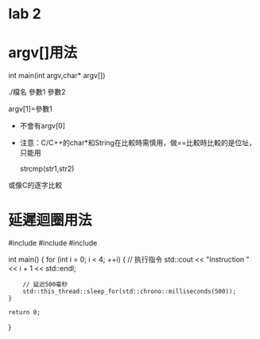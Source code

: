 # lab 2

# argv[]用法

  int main(int argv,char* argv[])

  ./檔名 參數1 參數2

argv[1]=參數1

* 不會有argv[0]

* 注意：C/C++的char*和String在比較時需慎用，做==比較時比較的是位址，只能用

  strcmp(str1,str2)

或像C的逐字比較

# 延遲迴圈用法

#include <iostream>
#include <thread>
#include <chrono>

int main() {
    for (int i = 0; i < 4; ++i) {
        // 执行指令
        std::cout << "Instruction " << i + 1 << std::endl;

        // 延迟500毫秒
        std::this_thread::sleep_for(std::chrono::milliseconds(500));
    }

    return 0;
}
